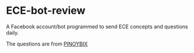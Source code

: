 # ECE-bot-review
A Facebook account/bot programmed to send ECE concepts and questions daily.

The questions are from [PINOYBIX](https://pinoybix.org/)
